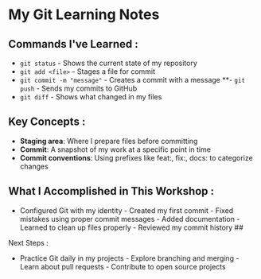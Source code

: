 # My Git Learning Notes

## Commands I've Learned :

- `git status` - Shows the current state of my repository
- `git add <file>` - Stages a file for commit
- `git commit -m "message"` - Creates a commit with a message
**- `git push` - Sends my commits to GitHub
- `git diff` - Shows what changed in my files
## Key Concepts :

- **Staging area**: Where I prepare files before committing
- **Commit**: A snapshot of my work at a specific point in time
- **Commit conventions**: Using prefixes like feat:, fix:, docs: to categorize changes

## What I Accomplished in This Workshop :
- Configured Git with my identity - Created my first commit - Fixed mistakes using proper commit messages - Added documentation - Learned to clean up files properly - Reviewed my commit history ## 

Next Steps :
 - Practice Git daily in my projects - Explore branching and merging - Learn about pull requests - Contribute to open source projects 
